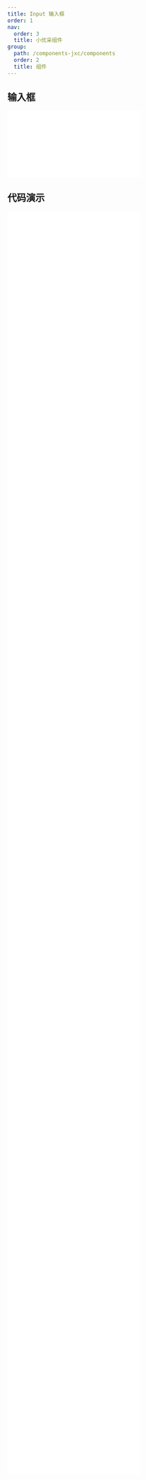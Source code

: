 ```yaml
---
title: Input 输入框
order: 1
nav:
  order: 3
  title: 小优采组件
group:
  path: /components-jxc/components
  order: 2
  title: 组件
---
```


## 输入框

<div>
<embed src="@docs-common/input/index.md"></embed>
</div>
        
## 代码演示

<Row gutter=8>

  <Col span=12>
    
  <div class="code-box"><embed src="@abiz-rc-jxc/input/demo/basic-input-jxc.md"></embed></div>
          
  <div class="code-box"><embed src="@abiz-rc-jxc/input/demo/addon-input-jxc.md"></embed></div>
          
  <div class="code-box"><embed src="@abiz-rc-jxc/input/demo/search-input-input-jxc.md"></embed></div>
          
  <div class="code-box"><embed src="@abiz-rc-jxc/input/demo/search-input-loading-input-jxc.md"></embed></div>
          
  <div class="code-box"><embed src="@abiz-rc-jxc/input/demo/tooltip-input-jxc.md"></embed></div>
          
  <div class="code-box"><embed src="@abiz-rc-jxc/input/demo/password-input-input-jxc.md"></embed></div>
          
  <div class="code-box"><embed src="@abiz-rc-jxc/input/demo/textarea-show-count-input-jxc.md"></embed></div>
          
  <div class="code-box"><embed src="@abiz-rc-jxc/input/demo/focus-input-jxc.md"></embed></div>
          
  <div class="code-box"><embed src="@abiz-rc-jxc/input/demo/align-input-jxc.md"></embed></div>
          
  </Col>
          
  <Col span=12>
    
  <div class="code-box"><embed src="@abiz-rc-jxc/input/demo/size-input-jxc.md"></embed></div>
          
  <div class="code-box"><embed src="@abiz-rc-jxc/input/demo/group-input-jxc.md"></embed></div>
          
  <div class="code-box"><embed src="@abiz-rc-jxc/input/demo/textarea-input-jxc.md"></embed></div>
          
  <div class="code-box"><embed src="@abiz-rc-jxc/input/demo/autosize-textarea-input-jxc.md"></embed></div>
          
  <div class="code-box"><embed src="@abiz-rc-jxc/input/demo/presuffix-input-jxc.md"></embed></div>
          
  <div class="code-box"><embed src="@abiz-rc-jxc/input/demo/allowClear-input-jxc.md"></embed></div>
          
  <div class="code-box"><embed src="@abiz-rc-jxc/input/demo/borderless-input-jxc.md"></embed></div>
          
  <div class="code-box"><embed src="@abiz-rc-jxc/input/demo/borderless-debug-input-jxc.md"></embed></div>
          
  <div class="code-box"><embed src="@abiz-rc-jxc/input/demo/textarea-resize-input-jxc.md"></embed></div>
          
  </Col>
          
</Row>
        
<div><embed src="@docs-common/input/index-api.md"></embed><div>
